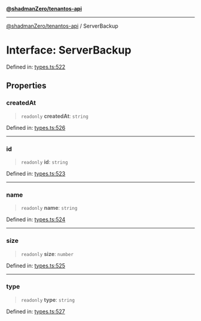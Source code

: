 [**@shadmanZero/tenantos-api**](../README.md)

***

[@shadmanZero/tenantos-api](../globals.md) / ServerBackup

# Interface: ServerBackup

Defined in: [types.ts:522](https://github.com/shadmanZero/tenantos-api/blob/507575e6d82ab5e3b8a10f708778a3645f250cd6/src/types.ts#L522)

## Properties

### createdAt

> `readonly` **createdAt**: `string`

Defined in: [types.ts:526](https://github.com/shadmanZero/tenantos-api/blob/507575e6d82ab5e3b8a10f708778a3645f250cd6/src/types.ts#L526)

***

### id

> `readonly` **id**: `string`

Defined in: [types.ts:523](https://github.com/shadmanZero/tenantos-api/blob/507575e6d82ab5e3b8a10f708778a3645f250cd6/src/types.ts#L523)

***

### name

> `readonly` **name**: `string`

Defined in: [types.ts:524](https://github.com/shadmanZero/tenantos-api/blob/507575e6d82ab5e3b8a10f708778a3645f250cd6/src/types.ts#L524)

***

### size

> `readonly` **size**: `number`

Defined in: [types.ts:525](https://github.com/shadmanZero/tenantos-api/blob/507575e6d82ab5e3b8a10f708778a3645f250cd6/src/types.ts#L525)

***

### type

> `readonly` **type**: `string`

Defined in: [types.ts:527](https://github.com/shadmanZero/tenantos-api/blob/507575e6d82ab5e3b8a10f708778a3645f250cd6/src/types.ts#L527)
